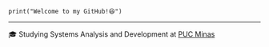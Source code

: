 `print("Welcome to my GitHub!😆")`

---

🎓 Studying Systems Analysis and Development at [PUC Minas](https://www.pucminas.br/destaques/Paginas/default.aspx)
